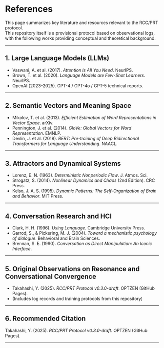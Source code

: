 # References

This page summarizes key literature and resources relevant to the RCC/PRT protocol.  
This repository itself is a provisional protocol based on observational logs, with the following works providing conceptual and theoretical background.  

---

## 1. Large Language Models (LLMs)
- Vaswani, A. et al. (2017). *Attention Is All You Need*. NeurIPS.  
- Brown, T. et al. (2020). *Language Models are Few-Shot Learners*. NeurIPS.  
- OpenAI (2023–2025). GPT-4 / GPT-4o / GPT-5 technical reports.  

---

## 2. Semantic Vectors and Meaning Space
- Mikolov, T. et al. (2013). *Efficient Estimation of Word Representations in Vector Space*. arXiv.  
- Pennington, J. et al. (2014). *GloVe: Global Vectors for Word Representation*. EMNLP.  
- Devlin, J. et al. (2018). *BERT: Pre-training of Deep Bidirectional Transformers for Language Understanding*. NAACL.  

---

## 3. Attractors and Dynamical Systems
- Lorenz, E. N. (1963). *Deterministic Nonperiodic Flow*. J. Atmos. Sci.  
- Strogatz, S. (2014). *Nonlinear Dynamics and Chaos* (2nd Edition). CRC Press.  
- Kelso, J. A. S. (1995). *Dynamic Patterns: The Self-Organization of Brain and Behavior*. MIT Press.  

---

## 4. Conversation Research and HCI
- Clark, H. H. (1996). *Using Language*. Cambridge University Press.  
- Garrod, S., & Pickering, M. J. (2004). *Toward a mechanistic psychology of dialogue*. Behavioral and Brain Sciences.  
- Brennan, S. E. (1990). *Conversation as Direct Manipulation: An Iconic Interface*.  

---

## 5. Original Observations on Resonance and Conversational Convergence
- Takahashi, Y. (2025). *RCC/PRT Protocol v0.3.0-draft*. OPTZEN (GitHub Pages).  
- (Includes log records and training protocols from this repository)  

---

## 6. Recommended Citation
  Takahashi, Y. (2025). *RCC/PRT Protocol v0.3.0-draft*. OPTZEN (GitHub Pages).  

---
